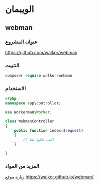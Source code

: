 # الويبمان

## webman

### عنوان المشروع

https://github.com/walkor/webman

### التثبيت

```php
composer require walkor/webman
```

### الاستخدام

```php
<?php
namespace app\controller;

use Workerman\Worker;

class WebmanController
{
    public function index($request)
    {
        // اكتب الكود هنا
    }

}
```

### المزيد من المواد

زيارة موقع https://walkor.github.io/webman/
